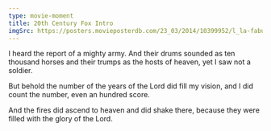 ```yaml
---
type: movie-moment
title: 20th Century Fox Intro
imgSrc: https://posters.movieposterdb.com/23_03/2014/10399952/l_la-fabuleuse-histoire-des-studios-hollywoodiens-20th-century-fox-movie-poster_71be69cb.jpg
---
```


I heard the report of a mighty army. And their drums sounded as ten thousand horses and their trumps as the hosts of heaven, yet I saw not a soldier.

But behold the number of the years of the Lord did fill my vision, and I did count the number, even an hundred score.

And the fires did ascend to heaven and did shake there, because they were filled with the glory of the Lord.
